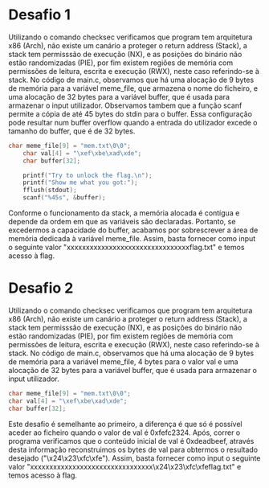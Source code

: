 # Desafio 1

Utilizando o comando checksec verificamos que program tem arquitetura x86 (Arch), não existe um canário a proteger o return address (Stack), a stack tem permisssão de execução (NX), e as posições do binário não estão randomizadas (PIE), por fim existem regiões de memória com permissões de leitura, escrita e execução (RWX), neste caso referindo-se à stack.
No código de main.c, observamos que há uma alocação de 9 bytes de memória para a variável meme_file, que armazena o nome do ficheiro, e uma alocação de 32 bytes para a variável buffer, que é usada para armazenar o input utilizador. Observamos tambem que a função scanf permite a cópia de até 45 bytes do stdin para o buffer. Essa configuração pode resultar num buffer overflow quando a entrada do utilizador excede o tamanho do buffer, que é de 32 bytes.

```c
char meme_file[9] = "mem.txt\0\0";
    char val[4] = "\xef\xbe\xad\xde";
    char buffer[32];

    printf("Try to unlock the flag.\n");
    printf("Show me what you got:");
    fflush(stdout);
    scanf("%45s", &buffer);
```


Conforme o funcionamento da stack, a memória alocada é contígua e depende da ordem em que as variáveis são declaradas. Portanto, se excedermos a capacidade do buffer, acabamos por sobrescrever a área de memória dedicada à variável meme_file.
Assim, basta fornecer como input o seguinte valor "xxxxxxxxxxxxxxxxxxxxxxxxxxxxxxxxflag.txt" e temos acesso à flag.

# Desafio 2

Utilizando o comando checksec verificamos que program tem arquitetura x86 (Arch), não existe um canário a proteger o return address (Stack), a stack tem permisssão de execução (NX), e as posições do binário não estão randomizadas (PIE), por fim existem regiões de memória com permissões de leitura, escrita e execução (RWX), neste caso referindo-se à stack.
No código de main.c, observamos que há uma alocação de 9 bytes de memória para a variável meme_file, 4 bytes para o valor val e uma alocação de 32 bytes para a variável buffer, que é usada para armazenar o input utilizador.

```c
char meme_file[9] = "mem.txt\0\0";
char val[4] = "\xef\xbe\xad\xde";
char buffer[32];
```

Este desafio é semelhante ao primeiro, a diferença é que só é possível aceder ao ficheiro quando o valor de val é 0xfefc2324. Após, correr o programa verificamos que o conteúdo inicial de val é 0xdeadbeef, através desta informação reconstruimos os bytes de val para obtermos o resultado desejado ("\x24\x23\xfc\xfe").
Assim, basta fornecer como input o seguinte valor "xxxxxxxxxxxxxxxxxxxxxxxxxxxxxxxx\x24\x23\xfc\xfeflag.txt" e temos acesso à flag.

